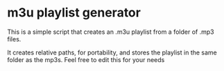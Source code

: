 # m3u playlist generator

This is a simple script that creates an .m3u playlist from a folder of .mp3 files.

It creates relative paths, for portability, and stores the playlist in the same folder as the mp3s. Feel free to edit this for your needs